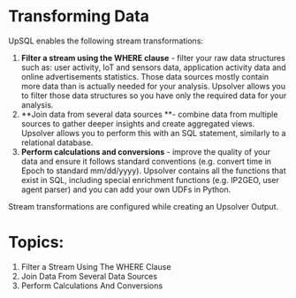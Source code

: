 # Transforming Data

UpSQL enables the following stream transformations:

1. **Filter a stream using the WHERE clause** - filter your raw data structures such as: user activity, IoT and sensors data, application activity data and online advertisements statistics. Those data sources mostly contain more data than is actually needed for your analysis. Upsolver allows you to filter those data structures so you have only the required data for your analysis.
2. **Join data from several data sources **- combine data from multiple sources to gather deeper insights and create aggregated views. Upsolver allows you to perform this with an SQL statement, similarly to a relational database.
3. **Perform calculations and conversions** - improve the quality of your data and ensure it follows standard conventions (e.g. convert time in Epoch to standard mm/dd/yyyy). Upsolver contains all the functions that exist in SQL, including special enrichment functions (e.g. IP2GEO, user agent parser) and you can add your own UDFs in Python.

Stream transformations are configured while creating an Upsolver Output.
# Topics:
1. Filter a Stream Using The WHERE Clause
2. Join Data From Several Data Sources
3. Perform Calculations And Conversions
